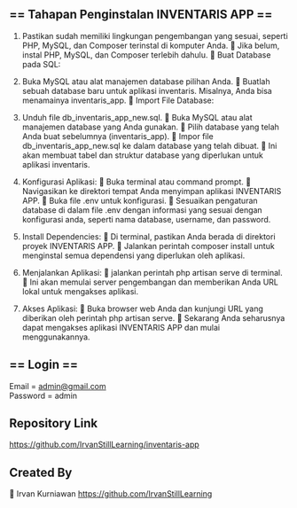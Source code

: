 ## == Tahapan Penginstalan INVENTARIS APP ==

1. Pastikan sudah memiliki lingkungan pengembangan yang sesuai, seperti PHP, MySQL, dan Composer terinstal di komputer Anda.
    💠 Jika belum, instal PHP, MySQL, dan Composer terlebih dahulu.
    💠 Buat Database pada SQL:

2. Buka MySQL atau alat manajemen database pilihan Anda.
    💠 Buatlah sebuah database baru untuk aplikasi inventaris. Misalnya, Anda bisa menamainya inventaris_app.
    💠 Import File Database:

3. Unduh file db_inventaris_app_new.sql.
    💠 Buka MySQL atau alat manajemen database yang Anda gunakan.
    💠 Pilih database yang telah Anda buat sebelumnya (inventaris_app).
    💠 Impor file db_inventaris_app_new.sql ke dalam database yang telah dibuat.
    💠 Ini akan membuat tabel dan struktur database yang diperlukan untuk aplikasi inventaris.

4. Konfigurasi Aplikasi:
    💠 Buka terminal atau command prompt.
    💠 Navigasikan ke direktori tempat Anda menyimpan aplikasi INVENTARIS APP.
    💠 Buka file .env untuk konfigurasi.
    💠 Sesuaikan pengaturan database di dalam file .env dengan informasi yang sesuai dengan konfigurasi anda, seperti nama database, username, dan password.

5. Install Dependencies:
    💠 Di terminal, pastikan Anda berada di direktori proyek INVENTARIS APP.
    💠 Jalankan perintah composer install untuk menginstal semua dependensi yang diperlukan oleh aplikasi.

6. Menjalankan Aplikasi:
    💠 jalankan perintah php artisan serve di terminal.
    💠 Ini akan memulai server pengembangan dan memberikan Anda URL lokal untuk mengakses aplikasi.

7. Akses Aplikasi:
    💠 Buka browser web Anda dan kunjungi URL yang diberikan oleh perintah php artisan serve.
    💠 Sekarang Anda seharusnya dapat mengakses aplikasi INVENTARIS APP dan mulai menggunakannya.


## == Login ==
Email = admin@gmail.com  
Password = admin

## Repository Link 
https://github.com/IrvanStillLearning/inventaris-app

## Created By
🧫 Irvan Kurniawan
https://github.com/IrvanStillLearning